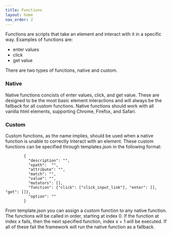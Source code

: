 ```yaml
---
title: Functions
layout: home
nav_order: 2
---
```


Functions are scripts that take an element and interact with it in a specific way. Examples of functions are:
- enter values
- click
- get value

There are two types of functions, native and custom.

### Native
Native functions concists of enter values, click, and get value. These are designed to be the most basic element interactions and will always be the fallback for all custom functions. 
Native functions should work with all vanilla html elements, supporting Chrome, Firefox, and Safari.

### Custom
Custom functions, as the name implies, should be used when a native function is unable to correctly interact with an element. These custom functions can be specified through templates.json in the following format:
```
        {
          "description": "",
          "xpath":  "",
          "attribute": "",
          "match": "",
          "value": "",
          "mutators": [],
          "function": {"click": ["click_input_link"], "enter": [], "get": []},
          "option": ""
        }
```

From template.json you can assign a custom function to any native function. The functions will be called in order, starting at index 0. If the function at index x fails, then the next specified function, index x + 1 will be executed. If all of these fail the framework will run the native function as a fallback.
